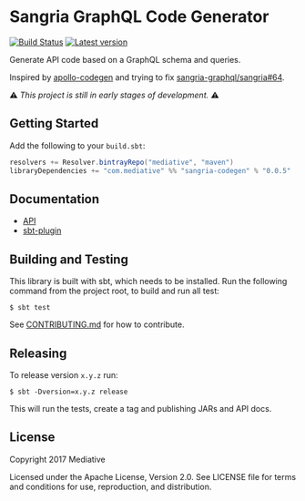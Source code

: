 # Sangria GraphQL Code Generator
[![Build Status]][Travis]
[![Latest version]][Bintray]

  [Build Status]: https://travis-ci.org/mediative/sangria-codegen.svg?branch=master
  [Travis]: https://travis-ci.org/mediative/sangria-codegen
  [Latest version]: https://api.bintray.com/packages/mediative/maven/sangria-codegen/images/download.svg
  [Bintray]: https://bintray.com/mediative/maven/sangria-codegen/_latestVersion

Generate API code based on a GraphQL schema and queries.

Inspired by [apollo-codegen](https://github.com/apollographql/apollo-codegen) and
trying to fix
[sangria-graphql/sangria#64](https://github.com/sangria-graphql/sangria/issues/64).

⚠️ *This project is still in early stages of development.* ⚠️

## Getting Started

Add the following to your `build.sbt`:

```sbt
resolvers += Resolver.bintrayRepo("mediative", "maven")
libraryDependencies += "com.mediative" %% "sangria-codegen" % "0.0.5"
```

## Documentation

 - [API](https://mediative.github.io/sangria-codegen/api/#com.mediative.sangria.codegen.package)
 - [sbt-plugin](https://mediative.github.io/sangria-codegen/sbt-plugin/#com.mediative.sangria.codegen.sbt.SangriaCodegenPlugin$)

## Building and Testing

This library is built with sbt, which needs to be installed. Run the following command from the project root, to build and run all test:

    $ sbt test

See [CONTRIBUTING.md](CONTRIBUTING.md) for how to contribute.

## Releasing

To release version `x.y.z` run:

    $ sbt -Dversion=x.y.z release

This will run the tests, create a tag and publishing JARs and API docs.

## License

Copyright 2017 Mediative

Licensed under the Apache License, Version 2.0. See LICENSE file for terms and
conditions for use, reproduction, and distribution.
